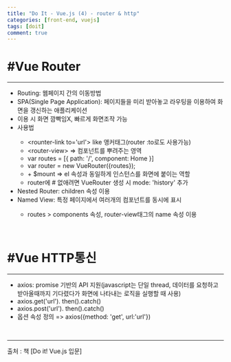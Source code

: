 ```yaml
---
title: "Do It - Vue.js (4) - router & http"
categories: [front-end, vuejs]
tags: [doit]
comment: true
---
```


<h1>#Vue Router</h1>
<hr>
<ul>
	<li>Routing: 웹페이지 간의 이동방법</li>
	<li>SPA(Single Page Application): 페이지들을 미리 받아놓고 라우팅을 이용하여 화면을 갱신하는 애플리케이션</li>
	<li>이용 시 화면 깜빡임X, 빠르게 화면조작 가능</li>
	<li>사용법</li>
	<ul>
		<li>&lt;rounter-link to='url'&gt; like 앵커태그(router :to로도 사용가능)</li>
		<li>&lt;router-view&gt; => 컴포넌트를 뿌려주는 영역</li>
		<li>var routes = [{ path: '/', component: Home }]</li>
		<li>var router = new VueRouter({routes});</li>
		<li>+ $mount => el 속성과 동일하게 인스턴스를 화면에 붙이는 역할</li>
		<li>router에 # 없애려면 VueRouter 생성 시 mode: 'history' 추가</li>
	</ul>
	<li>Nested Router: children 속성 이용</li>
	<li>Named View: 특정 페이지에서 여러개의 컴포넌트를 동시에 표시</li>
	<ul>
		<li>routes > components 속성, router-view태그의 name 속성 이용</li>
	</ul>
</ul>
<br>
<h1>#Vue HTTP통신</h1>
<hr>
<ul>
	<li>axios: promise 기반의 API 지원(javascript는 단일 thread, 데이터를 요청하고 받아올때까지 기다렸다가 화면에 나타내는 로직을 실행할 때 사용)</li>
	<li>axios.get('url'). then().catch()</li>
	<li>axios.post('url'). then().catch()</li>
	<li>옵션 속성 정의 => axios({method: 'get', url:'url'})</li>
</ul>
<br>
<hr>
출처 : 책 [Do it! Vue.js 입문]
